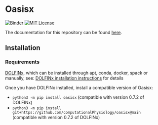 # Oasisx

[![Binder](https://mybinder.org/badge_logo.svg)](https://mybinder.org/v2/gh/ComputationalPhysiology/oasisx/main)
[![MIT License](https://img.shields.io/github/license/computationalphysiology/oasisx)](LICENSE)

The documentation for this repository can be found [here](https://computationalphysiology.github.io/oasisx).

## Installation

### Requirements

[DOLFINx](https://github.com/FEniCS/dolfinx/), which can be installed through apt, conda, docker, spack or manually, see: [DOLFINx installation instructions](https://github.com/FEniCS/dolfinx/#installation) for details

Once you have DOLFINx installed, install a compatible version of Oasisx:

- `python3 -m pip install oasisx` (compatible with version 0.7.2 of DOLFINx)
- `python3 -m pip install git+https://github.com/computationalPhysiology/oasisx@main` (compatible with version 0.7.2 of DOLFINx)

